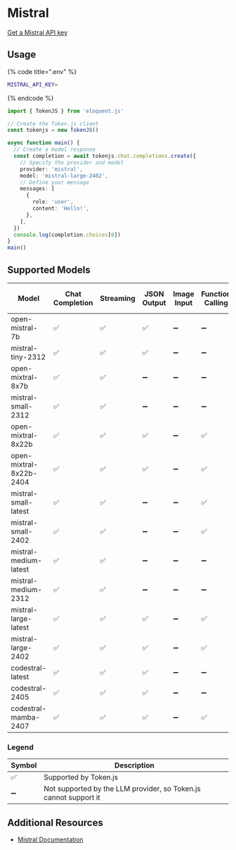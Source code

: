 # Mistral

[Get a Mistral API key](https://console.mistral.ai/api-keys/)

## Usage

{% code title=".env" %}
```bash
MISTRAL_API_KEY=
```
{% endcode %}

```typescript
import { TokenJS } from 'eloquent.js'

// Create the Token.js client
const tokenjs = new TokenJS()

async function main() {
  // Create a model response
  const completion = await tokenjs.chat.completions.create({
    // Specify the provider and model
    provider: 'mistral',
    model: 'mistral-large-2402',
    // Define your message
    messages: [
      {
        role: 'user',
        content: 'Hello!',
      },
    ],
  })
  console.log(completion.choices[0])
}
main()
```

<!-- compatibility -->
## Supported Models

| Model                   | Chat Completion | Streaming | JSON Output | Image Input | Function Calling | N > 1 |
| ----------------------- | --------------- | --------- | ----------- | ----------- | ---------------- | ----- |
| open-mistral-7b         | ✅               | ✅         | ✅           | ➖           | ➖                | ➖     |
| mistral-tiny-2312       | ✅               | ✅         | ✅           | ➖           | ➖                | ➖     |
| open-mixtral-8x7b       | ✅               | ✅         | ➖           | ➖           | ➖                | ➖     |
| mistral-small-2312      | ✅               | ✅         | ➖           | ➖           | ➖                | ➖     |
| open-mixtral-8x22b      | ✅               | ✅         | ✅           | ➖           | ✅                | ➖     |
| open-mixtral-8x22b-2404 | ✅               | ✅         | ✅           | ➖           | ✅                | ➖     |
| mistral-small-latest    | ✅               | ✅         | ➖           | ➖           | ✅                | ➖     |
| mistral-small-2402      | ✅               | ✅         | ➖           | ➖           | ✅                | ➖     |
| mistral-medium-latest   | ✅               | ✅         | ➖           | ➖           | ➖                | ➖     |
| mistral-medium-2312     | ✅               | ✅         | ➖           | ➖           | ➖                | ➖     |
| mistral-large-latest    | ✅               | ✅         | ✅           | ➖           | ✅                | ➖     |
| mistral-large-2402      | ✅               | ✅         | ✅           | ➖           | ✅                | ➖     |
| codestral-latest        | ✅               | ✅         | ✅           | ➖           | ➖                | ➖     |
| codestral-2405          | ✅               | ✅         | ✅           | ➖           | ➖                | ➖     |
| codestral-mamba-2407    | ✅               | ✅         | ✅           | ➖           | ✅                | ➖     |

### Legend
| Symbol             | Description                           |
|--------------------|---------------------------------------|
| :white_check_mark: | Supported by Token.js                 |
| :heavy_minus_sign: | Not supported by the LLM provider, so Token.js cannot support it     |
<!-- end compatibility -->

## Additional Resources

* [Mistral Documentation](https://docs.mistral.ai)
